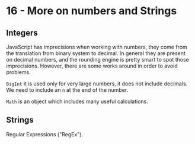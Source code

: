 # 16 - More on numbers and Strings

## Integers

JavaScript has imprecisions when working with numbers, they come from the translation from binary system to decimal.
In general they are present on decimal numbers, and the rounding engine is pretty smart to spot those imprecisions. However, there are some works around in order to avoid problems.

`BigInt` it is used only for very large numbers, it does not include decimals.
We need to include an `n` at the end of the number.

`Math` is an object which includes many useful calculations.

## Strings

Regular Expressions ("RegEx").
